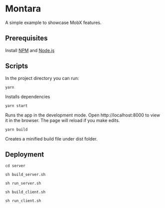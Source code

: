 # Montara
A simple example to showcase MobX features.
## Prerequisites


Install [NPM](https://www.npmjs.com/) and [Node.js](https://nodejs.org/en/download/)
## Scripts
In the project directory you can run:

```yarn```

Installs dependencies

```yarn start```

Runs the app in the development mode.
Open http://localhost:8000 to view it in the browser.
The page will reload if you make edits.

```yarn build```

Creates a minified build file under dist folder.

## Deployment

```cd server```

```sh build_server.sh```

```sh run_server.sh```

```sh build_client.sh```

```sh run_client.sh```